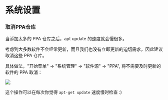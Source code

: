 # 系统设置


### 取消PPA仓库

当添加太多的 PPA 仓库之后，apt update 的速度就会慢很多。

考虑到大多数软件不会经常更新，而且我们也没有立即更新的迫切需求，因此建议取消这些 PPA 仓库。

具体做法，"开始菜单" -> "系统管理" -> "软件源" -> "PPA", 将不需要及时更新的软件的 PPA 取消：

![](images/uncheck_ppa.jpg)

这个操作可以在每次你觉得 `apt-get update` 速度慢时检查 :)
